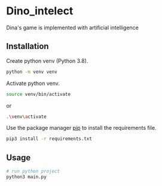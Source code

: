 # Dino_intelect
Dina's game is implemented with artificial intelligence

## Installation

Create python venv (Python 3.8).

```bash
python -m venv venv
```
Activate python venv.

```bash
source venv/bin/activate
```
or 
```bash
.\venv\activate
```
Use the package manager [pip](https://pip.pypa.io/en/stable/) to install the requirements file.

```bash
pip3 install -r requirements.txt
```

## Usage

```bash
# run python project 
python3 main.py
```
